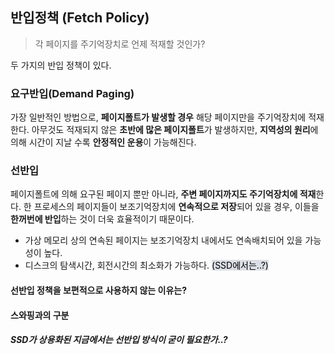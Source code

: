 ## 반입정책 (Fetch Policy)

> 각 페이지를 주기억장치로 언제 적재할 것인가?

두 가지의 반입 정책이 있다.

### 요구반입(Demand Paging)

가장 일반적인 방법으로, **페이지폴트가 발생할 경우** 해당 페이지만을 주기억장치에 적재한다.
아무것도 적재되지 않은 **초반에 많은 페이지폴트**가 발생하지만, **지역성의 원리**에 의해 시간이 지날 수록 **안정적인 운용**이 가능해진다.

### 선반입

페이지폴트에 의해 요구된 페이지 뿐만 아니라, **주변 페이지까지도 주기억장치에 적재**한다.
한 프로세스의 페이지들이 보조기억장치에 **연속적으로 저장**되어 있을 경우, 이들을 **한꺼번에 반입**하는 것이 더욱 효율적이기 때문이다.
- 가상 메모리 상의 연속된 페이지는 보조기억장치 내에서도 연속배치되어 있을 가능성이 높다.
- 디스크의 탐색시간, 회전시간의 최소화가 가능하다. <mark style="background: #CACFD9A6;">(SSD에서는..?)</mark>

#### 선반입 정책을 보편적으로 사용하지 않는 이유는?

#### 스와핑과의 구분


##### SSD가 상용화된 지금에서는 선반입 방식이 굳이 필요한가..?

